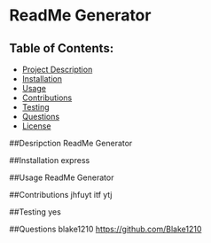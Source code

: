 # ReadMe Generator

  ## Table of Contents:
  - [Project Description](#Description)
  - [Installation](#Installation)
  - [Usage](#Usage)
  - [Contributions](#Contributions)
  - [Testing](#Usage)
  - [Questions](#Questions)
  - [License](#License)

##Desripction
ReadMe Generator

##Installation
express

##Usage
ReadMe Generator

##Contributions
jhfuyt itf ytj

##Testing
yes

##Questions
blake1210 https://github.com/Blake1210

